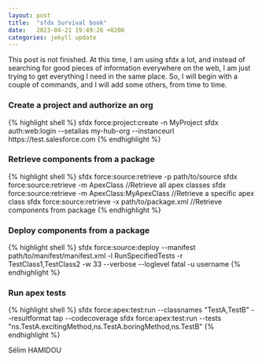 ```yaml
---
layout: post
title:  "sfdx Survival book"
date:   2023-04-21 19:49:26 +0200
categories: jekyll update
---
```

This post is not finished. At this time, I am using sfdx a lot, and instead of searching for good pieces of information everywhere on the web, I am just trying to get everything I need in the same place. So, I will begin with a couple of commands, and I will add some others, from time to time. 

<h3>Create a project and authorize an org</h3>
{% highlight shell %}
sfdx force:project:create -n MyProject
sfdx auth:web:login --setalias my-hub-org --instanceurl https://test.salesforce.com
{% endhighlight %}

<h3>Retrieve components from a package</h3>
{% highlight shell %}
sfdx force:source:retrieve -p path/to/source
sfdx force:source:retrieve -m ApexClass     //Retrieve all apex classes
sfdx force:source:retrieve -m ApexClass:MyApexClass     //Retrieve a specific apex class
sfdx force:source:retrieve -x path/to/package.xml       //Retrieve components from package
{% endhighlight %}

<h3>Deploy components from a package</h3>
{% highlight shell %}
sfdx force:source:deploy --manifest path/to/manifest/manifest.xml -l RunSpecifiedTests -r TestClass1,TestClass2 -w 33 --verbose --loglevel fatal -u username
{% endhighlight %}

<h3>Run apex tests</h3>
{% highlight shell %}
sfdx force:apex:test:run --classnames "TestA,TestB" --resultformat tap --codecoverage
sfdx force:apex:test:run --tests "ns.TestA.excitingMethod,ns.TestA.boringMethod,ns.TestB"
{% endhighlight %}

Sélim HAMIDOU
